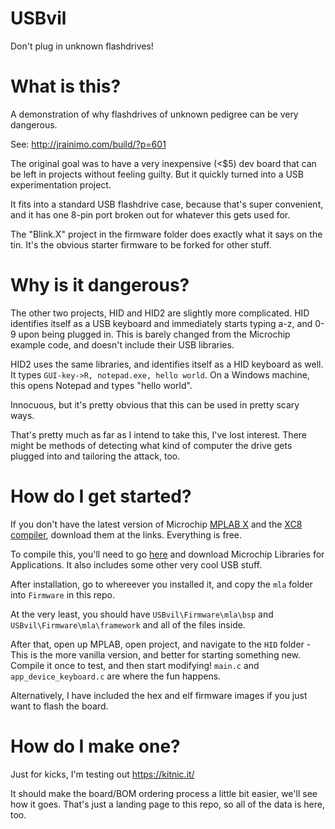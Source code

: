 # USBvil
Don't plug in unknown flashdrives!


# What is this?

A demonstration of why flashdrives of unknown pedigree can be very dangerous.

See:
http://jrainimo.com/build/?p=601

The original goal was to have a very inexpensive (<$5) dev board that can be left in projects without feeling guilty. But it quickly turned into a USB experimentation project.

It fits into a standard USB flashdrive case, because that's super convenient, and it has one 8-pin port broken out for whatever this gets used for.

The "Blink.X" project in the firmware folder does exactly what it says on the tin. It's the obvious starter firmware to be forked for other stuff.

# Why is it dangerous?

The other two projects, HID and HID2 are slightly more complicated.
HID identifies itself as a USB keyboard and immediately starts typing a-z, and 0-9 upon being plugged in. This is barely changed from the Microchip example code, and doesn't include their USB libraries.

HID2 uses the same libraries, and identifies itself as a HID keyboard as well. It types `GUI-key->R, notepad.exe, hello world`. On a Windows machine, this opens Notepad and types "hello world".

Innocuous, but it's pretty obvious that this can be used in pretty scary ways.

That's pretty much as far as I intend to take this, I've lost interest. There might be methods of detecting what kind of computer the drive gets plugged into and tailoring the attack, too.

# How do I get started?

If you don't have the latest version of Microchip [MPLAB X](http://www.microchip.com/mplab/mplab-x-ide) and the [XC8 compiler](http://www.microchip.com/mplab/compilers), download them at the links. Everything is free.

To compile this, you'll need to go [here](http://www.microchip.com/mplab/microchip-libraries-for-applications) and download Microchip Libraries for Applications. It also includes some other very cool USB stuff.

After installation, go to whereever you installed it, and copy the `mla` folder into `Firmware` in this repo.

At the very least, you should have `USBvil\Firmware\mla\bsp` and `USBvil\Firmware\mla\framework` and all of the files inside.


After that, open up MPLAB, open project, and navigate to the `HID` folder - This is the more vanilla version, and better for starting something new. Compile it once to test, and then start modifying! `main.c` and `app_device_keyboard.c` are where the fun happens.

Alternatively, I have included the hex and elf firmware images if you just want to flash the board.


# How do I make one?

Just for kicks, I'm testing out https://kitnic.it/

It should make the board/BOM ordering process a little bit easier, we'll see how it goes. That's just a landing page to this repo, so all of the data is here, too.